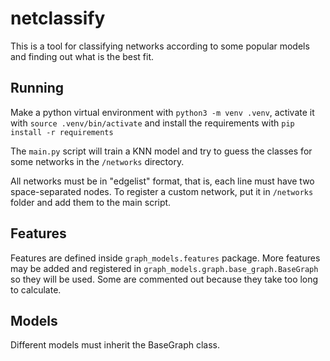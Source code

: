 # netclassify

This is a tool for classifying networks according to some popular models and finding out what is the best fit.

## Running

Make a python virtual environment with ```python3 -m venv .venv```, activate it with
```source .venv/bin/activate``` and install the requirements with ```pip install -r requirements```

The ```main.py``` script will train a KNN model and try to guess the classes for some networks in
the ```/networks``` directory.

All networks must be in "edgelist" format, that is, each line must have two space-separated nodes.
To register a custom network, put it in ```/networks``` folder and add them to the main script.

## Features

Features are defined inside ```graph_models.features``` package.
More features may be added and registered in ```graph_models.graph.base_graph.BaseGraph```
so they will be used. Some are commented out because they take too long to calculate.

## Models

Different models must inherit the BaseGraph class.
